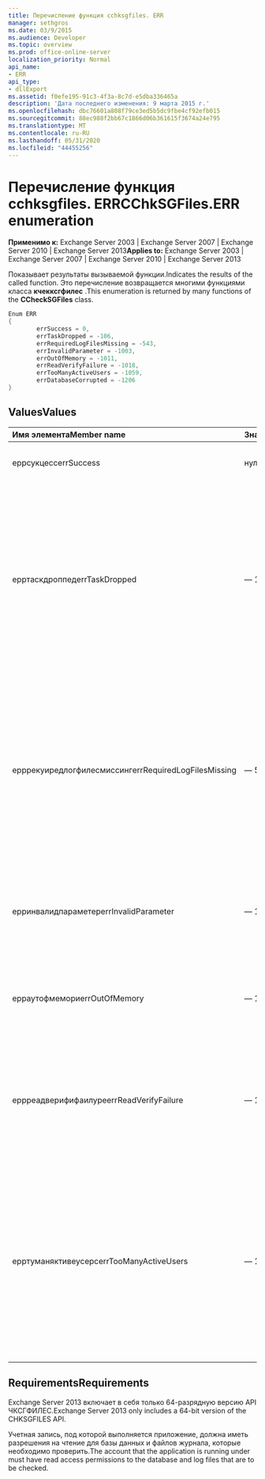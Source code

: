 ```yaml
---
title: Перечисление функция cchksgfiles. ERR
manager: sethgros
ms.date: 03/9/2015
ms.audience: Developer
ms.topic: overview
ms.prod: office-online-server
localization_priority: Normal
api_name:
- ERR
api_type:
- dllExport
ms.assetid: f0efe195-91c3-4f3a-8c7d-e5dba336465a
description: 'Дата последнего изменения: 9 марта 2015 г.'
ms.openlocfilehash: dbc76601a808f79ce3ed5b5dc9fbe4cf92efb015
ms.sourcegitcommit: 88ec988f2bb67c1866d06b361615f3674a24e795
ms.translationtype: MT
ms.contentlocale: ru-RU
ms.lasthandoff: 05/31/2020
ms.locfileid: "44455256"
---
```

# <a name="cchksgfileserr-enumeration"></a><span data-ttu-id="121ce-103">Перечисление функция cchksgfiles. ERR</span><span class="sxs-lookup"><span data-stu-id="121ce-103">CChkSGFiles.ERR enumeration</span></span> 
  
<span data-ttu-id="121ce-104">**Применимо к:** Exchange Server 2003 | Exchange Server 2007 | Exchange Server 2010 | Exchange Server 2013</span><span class="sxs-lookup"><span data-stu-id="121ce-104">**Applies to:** Exchange Server 2003 | Exchange Server 2007 | Exchange Server 2010 | Exchange Server 2013</span></span>
  
<span data-ttu-id="121ce-105">Показывает результаты вызываемой функции.</span><span class="sxs-lookup"><span data-stu-id="121ce-105">Indicates the results of the called function.</span></span> <span data-ttu-id="121ce-106">Это перечисление возвращается многими функциями класса **кчекксгфилес** .</span><span class="sxs-lookup"><span data-stu-id="121ce-106">This enumeration is returned by many functions of the **CCheckSGFiles** class.</span></span> 
  
```cs
Enum ERR  
{
        errSuccess = 0,
        errTaskDropped = -106,
        errRequiredLogFilesMissing = -543,
        errInvalidParameter = -1003,
        errOutOfMemory = -1011,
        errReadVerifyFailure = -1018,
        errTooManyActiveUsers = -1059,
        errDatabaseCorrupted = -1206
}

```

## <a name="values"></a><span data-ttu-id="121ce-107">Values</span><span class="sxs-lookup"><span data-stu-id="121ce-107">Values</span></span>

|<span data-ttu-id="121ce-108">**Имя элемента**</span><span class="sxs-lookup"><span data-stu-id="121ce-108">**Member name**</span></span>|<span data-ttu-id="121ce-109">**Значение**</span><span class="sxs-lookup"><span data-stu-id="121ce-109">**Value**</span></span>|<span data-ttu-id="121ce-110">**Описание**</span><span class="sxs-lookup"><span data-stu-id="121ce-110">**Description**</span></span>|
|:-----|:-----|:-----|
|<span data-ttu-id="121ce-111">еррсукцесс</span><span class="sxs-lookup"><span data-stu-id="121ce-111">errSuccess</span></span>  <br/> |<span data-ttu-id="121ce-112">нуль</span><span class="sxs-lookup"><span data-stu-id="121ce-112">0</span></span>  <br/> |<span data-ttu-id="121ce-113">Функция завершена без ошибок.</span><span class="sxs-lookup"><span data-stu-id="121ce-113">The function completed without any errors.</span></span>  <br/> |
|<span data-ttu-id="121ce-114">ерртаскдроппед</span><span class="sxs-lookup"><span data-stu-id="121ce-114">errTaskDropped</span></span>  <br/> |<span data-ttu-id="121ce-115">— 106</span><span class="sxs-lookup"><span data-stu-id="121ce-115">-106</span></span>  <br/> |<span data-ttu-id="121ce-116">Возвращается функцией **ерртерм** , чтобы указать, что были проверены не все страницы базы данных и файлы журнала транзакций, а также обнаружены ошибки во время проверки.</span><span class="sxs-lookup"><span data-stu-id="121ce-116">Returned by the **ErrTerm** function to indicate that not all database pages and transaction log files were checked, or that errors were encountered during the verification.</span></span>  <br/> |
|<span data-ttu-id="121ce-117">ерррекуиредлогфилесмиссинг</span><span class="sxs-lookup"><span data-stu-id="121ce-117">errRequiredLogFilesMissing</span></span>  <br/> |<span data-ttu-id="121ce-118">— 543</span><span class="sxs-lookup"><span data-stu-id="121ce-118">-543</span></span>  <br/> |<span data-ttu-id="121ce-119">Один или несколько файлов журнала, необходимых для переноса базы данных в состояние чистого отключения, не найдены в пути к файлу журнала или не имеют указанного имени из трех букв.</span><span class="sxs-lookup"><span data-stu-id="121ce-119">One or more log files that are required to bring the database to a clean-shutdown state was not found in the log file path, or did not have the specified three-letter base name.</span></span>  <br/> |
|<span data-ttu-id="121ce-120">ерринвалидпараметер</span><span class="sxs-lookup"><span data-stu-id="121ce-120">errInvalidParameter</span></span>  <br/> |<span data-ttu-id="121ce-121">— 1003</span><span class="sxs-lookup"><span data-stu-id="121ce-121">-1003</span></span>  <br/> |<span data-ttu-id="121ce-122">Один или несколько параметров, переданных функции, являются недопустимыми.</span><span class="sxs-lookup"><span data-stu-id="121ce-122">One or more parameters that were passed to the function were invalid.</span></span>  <br/> |
|<span data-ttu-id="121ce-123">ерраутофмемори</span><span class="sxs-lookup"><span data-stu-id="121ce-123">errOutOfMemory</span></span>  <br/> |<span data-ttu-id="121ce-124">— 1011</span><span class="sxs-lookup"><span data-stu-id="121ce-124">-1011</span></span>  <br/> |<span data-ttu-id="121ce-125">Недостаточно памяти для выполнения запрошенной операции.</span><span class="sxs-lookup"><span data-stu-id="121ce-125">Insufficient memory was available to complete the requested operation.</span></span>  <br/> |
|<span data-ttu-id="121ce-126">еррреадверифифаилуре</span><span class="sxs-lookup"><span data-stu-id="121ce-126">errReadVerifyFailure</span></span>  <br/> |<span data-ttu-id="121ce-127">— 1018</span><span class="sxs-lookup"><span data-stu-id="121ce-127">-1018</span></span>  <br/> |<span data-ttu-id="121ce-128">Контрольная сумма, хранящаяся на странице базы данных, не соответствует ожидаемой контрольной сумме.</span><span class="sxs-lookup"><span data-stu-id="121ce-128">The checksum that is stored on a database page does not match its expected checksum.</span></span>  <br/> |
|<span data-ttu-id="121ce-129">ерртуманяктивеусерс</span><span class="sxs-lookup"><span data-stu-id="121ce-129">errTooManyActiveUsers</span></span>  <br/> |<span data-ttu-id="121ce-130">— 1059</span><span class="sxs-lookup"><span data-stu-id="121ce-130">-1059</span></span>  <br/> |<span data-ttu-id="121ce-131">Функция **ерртерм** вызвана во время использования объекта.</span><span class="sxs-lookup"><span data-stu-id="121ce-131">The **ErrTerm** function was called while the object was still being used.</span></span> <span data-ttu-id="121ce-132">Это может произойти, если **ерртерм** вызывается до возвращения **еррчеккдбпажес** или **еррчекклогфилес** .</span><span class="sxs-lookup"><span data-stu-id="121ce-132">This can occur if **ErrTerm** is called before **ErrCheckDbPages** or **ErrCheckLogFiles** has returned.</span></span>  <br/> |
   
## <a name="requirements"></a><span data-ttu-id="121ce-133">Requirements</span><span class="sxs-lookup"><span data-stu-id="121ce-133">Requirements</span></span>

<span data-ttu-id="121ce-134">Exchange Server 2013 включает в себя только 64-разрядную версию API ЧКСГФИЛЕС.</span><span class="sxs-lookup"><span data-stu-id="121ce-134">Exchange Server 2013 only includes a 64-bit version of the CHKSGFILES API.</span></span>
  
<span data-ttu-id="121ce-135">Учетная запись, под которой выполняется приложение, должна иметь разрешения на чтение для базы данных и файлов журнала, которые необходимо проверить.</span><span class="sxs-lookup"><span data-stu-id="121ce-135">The account that the application is running under must have read access permissions to the database and log files that are to be checked.</span></span>
  

